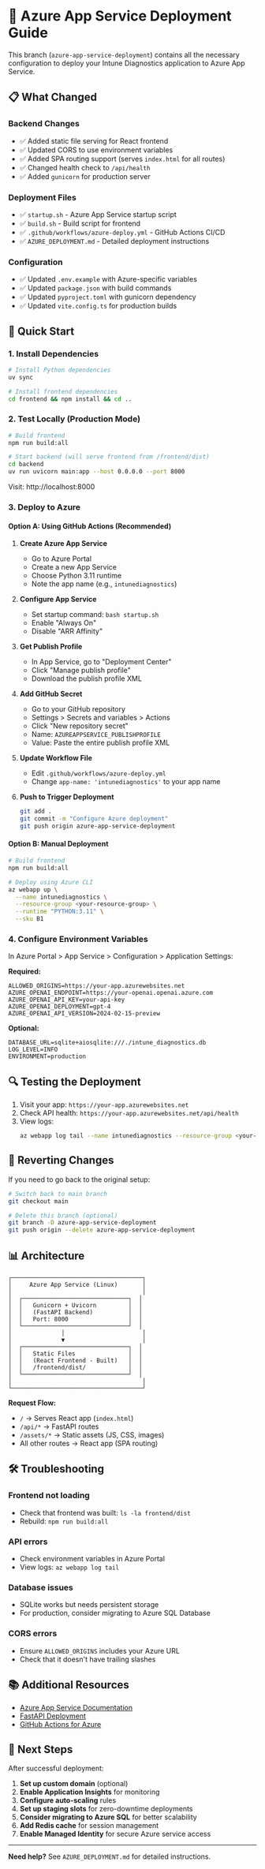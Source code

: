 # 🚀 Azure App Service Deployment Guide

This branch (`azure-app-service-deployment`) contains all the necessary configuration to deploy your Intune Diagnostics application to Azure App Service.

## 📋 What Changed

### Backend Changes
- ✅ Added static file serving for React frontend
- ✅ Updated CORS to use environment variables
- ✅ Added SPA routing support (serves `index.html` for all routes)
- ✅ Changed health check to `/api/health`
- ✅ Added `gunicorn` for production server

### Deployment Files
- ✅ `startup.sh` - Azure App Service startup script
- ✅ `build.sh` - Build script for frontend
- ✅ `.github/workflows/azure-deploy.yml` - GitHub Actions CI/CD
- ✅ `AZURE_DEPLOYMENT.md` - Detailed deployment instructions

### Configuration
- ✅ Updated `.env.example` with Azure-specific variables
- ✅ Updated `package.json` with build commands
- ✅ Updated `pyproject.toml` with gunicorn dependency
- ✅ Updated `vite.config.ts` for production builds

## 🎯 Quick Start

### 1. Install Dependencies

```bash
# Install Python dependencies
uv sync

# Install frontend dependencies
cd frontend && npm install && cd ..
```

### 2. Test Locally (Production Mode)

```bash
# Build frontend
npm run build:all

# Start backend (will serve frontend from /frontend/dist)
cd backend
uv run uvicorn main:app --host 0.0.0.0 --port 8000
```

Visit: http://localhost:8000

### 3. Deploy to Azure

#### Option A: Using GitHub Actions (Recommended)

1. **Create Azure App Service**
   - Go to Azure Portal
   - Create a new App Service
   - Choose Python 3.11 runtime
   - Note the app name (e.g., `intunediagnostics`)

2. **Configure App Service**
   - Set startup command: `bash startup.sh`
   - Enable "Always On"
   - Disable "ARR Affinity"

3. **Get Publish Profile**
   - In App Service, go to "Deployment Center"
   - Click "Manage publish profile"
   - Download the publish profile XML

4. **Add GitHub Secret**
   - Go to your GitHub repository
   - Settings > Secrets and variables > Actions
   - Click "New repository secret"
   - Name: `AZUREAPPSERVICE_PUBLISHPROFILE`
   - Value: Paste the entire publish profile XML

5. **Update Workflow File**
   - Edit `.github/workflows/azure-deploy.yml`
   - Change `app-name: 'intunediagnostics'` to your app name

6. **Push to Trigger Deployment**
   ```bash
   git add .
   git commit -m "Configure Azure deployment"
   git push origin azure-app-service-deployment
   ```

#### Option B: Manual Deployment

```bash
# Build frontend
npm run build:all

# Deploy using Azure CLI
az webapp up \
  --name intunediagnostics \
  --resource-group <your-resource-group> \
  --runtime "PYTHON:3.11" \
  --sku B1
```

### 4. Configure Environment Variables

In Azure Portal > App Service > Configuration > Application Settings:

**Required:**
```
ALLOWED_ORIGINS=https://your-app.azurewebsites.net
AZURE_OPENAI_ENDPOINT=https://your-openai.openai.azure.com
AZURE_OPENAI_API_KEY=your-api-key
AZURE_OPENAI_DEPLOYMENT=gpt-4
AZURE_OPENAI_API_VERSION=2024-02-15-preview
```

**Optional:**
```
DATABASE_URL=sqlite+aiosqlite:///./intune_diagnostics.db
LOG_LEVEL=INFO
ENVIRONMENT=production
```

## 🔍 Testing the Deployment

1. Visit your app: `https://your-app.azurewebsites.net`
2. Check API health: `https://your-app.azurewebsites.net/api/health`
3. View logs:
   ```bash
   az webapp log tail --name intunediagnostics --resource-group <your-rg>
   ```

## 🔄 Reverting Changes

If you need to go back to the original setup:

```bash
# Switch back to main branch
git checkout main

# Delete this branch (optional)
git branch -D azure-app-service-deployment
git push origin --delete azure-app-service-deployment
```

## 📊 Architecture

```
┌─────────────────────────────────────┐
│     Azure App Service (Linux)       │
│                                     │
│  ┌──────────────────────────────┐  │
│  │   Gunicorn + Uvicorn         │  │
│  │   (FastAPI Backend)          │  │
│  │   Port: 8000                 │  │
│  └──────────────────────────────┘  │
│              │                      │
│              ▼                      │
│  ┌──────────────────────────────┐  │
│  │   Static Files               │  │
│  │   (React Frontend - Built)   │  │
│  │   /frontend/dist/            │  │
│  └──────────────────────────────┘  │
│                                     │
└─────────────────────────────────────┘
```

**Request Flow:**
- `/` → Serves React app (`index.html`)
- `/api/*` → FastAPI routes
- `/assets/*` → Static assets (JS, CSS, images)
- All other routes → React app (SPA routing)

## 🛠️ Troubleshooting

### Frontend not loading
- Check that frontend was built: `ls -la frontend/dist`
- Rebuild: `npm run build:all`

### API errors
- Check environment variables in Azure Portal
- View logs: `az webapp log tail`

### Database issues
- SQLite works but needs persistent storage
- For production, consider migrating to Azure SQL Database

### CORS errors
- Ensure `ALLOWED_ORIGINS` includes your Azure URL
- Check that it doesn't have trailing slashes

## 📚 Additional Resources

- [Azure App Service Documentation](https://docs.microsoft.com/en-us/azure/app-service/)
- [FastAPI Deployment](https://fastapi.tiangolo.com/deployment/)
- [GitHub Actions for Azure](https://github.com/Azure/actions)

## 🎉 Next Steps

After successful deployment:

1. **Set up custom domain** (optional)
2. **Enable Application Insights** for monitoring
3. **Configure auto-scaling** rules
4. **Set up staging slots** for zero-downtime deployments
5. **Consider migrating to Azure SQL** for better scalability
6. **Add Redis cache** for session management
7. **Enable Managed Identity** for secure Azure service access

---

**Need help?** See `AZURE_DEPLOYMENT.md` for detailed instructions.
